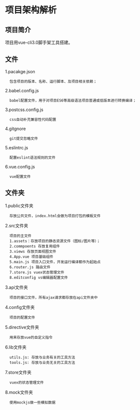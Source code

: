 # 项目架构解析
## 项目简介
  项目用vue-cli3.0脚手架工具搭建。
## 文件 
1.pacakge.json
```
  包含项目的版本、名称、运行脚本、及项目相关依赖；
```
2.babel.config.js  
```
  babel配置文件，用于对项目ES6等高级语法项目普通或低版本进行转换编译；
```
3.postcss.config.js
```
  css自动补充兼容性代码配置
```
4.gitgnore
```
  git提交忽略文件
```
5.eslintrc.js
```
  配置eslint语法规则的文件
```
6.vue.config.js
```
  vue配置文件
```
## 文件夹
1.public文件夹
```
  存放公共文件，index.html会做为项目打包的模板文件
``` 
2.src文件夹
```
  项目的主文件
  1.assets：存放项目的静态资源文件（图标/图片等）；
  2.commpoents 存放复用组件
  3.views 存放页面视图文件
  4.App.vue 项目基础组件
  5.main.js 项目入口文件，开发运行编译都作为起始点
  6.router.js 路由文件
  7.store.js vuex状态管理文件
  8.editconfig vs编辑器配置文件
```
3.api文件夹
```
  项目的接口文件，所有ajax请求都存放在api文件夹中
```
4.config文件夹
```
  项目的配置文件
```
5.directive文件夹
```
  用来存放vue的自定义指令
```
6.lib文件夹
```
  utils.js: 存放与业务有关的工具方法
  tools.js: 存放与业务无关的工具方法
```
7.store文件夹
```
  vuex的状态管理文件
```
8.mock文件夹
```
  使用mockjs做一些模拟数据
```